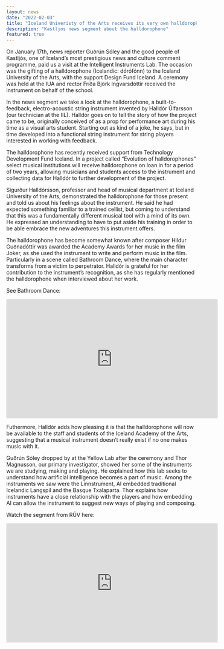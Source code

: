 ```yaml
---
layout: news
date: "2022-02-03"
title: "Iceland Univeristy of the Arts receives its very own halldorophone"
description: "Kastljos news segment about the halldorophone"
featured: true
---
```


<script> import CaptionedImage from "../../components/Images/student_IIL.svelte" </script>

<CaptionedImage
  src="stock/halldor_kastljos.png"
  alt="A man speaking to camera. Behind him another man is playing the halldorophone, an intelligent string instrument."
  caption="Halldór Úlfarsson, the creator of the halldorophone."/>

On January 17th, news reporter Guðrún Sóley and the good people of Kastljós, one of Iceland’s most prestigious news and culture comment programme, paid us a visit at the Intelligent Instruments Lab. The occasion was the gifting of a halldorophone (Icelandic: dórófónn) to the Iceland University of the Arts, with the support Design Fund Iceland. A ceremony was held at the IUA and rector Fríða Björk Ingvarsdóttir received the instrument on behalf of the school. 

In the news segment we take a look at the halldorophone, a built-to-feedback, electro-acoustic string instrument invented by Halldór Úlfarsson (our technician at the IIL). Halldór goes on to tell the story of how the project came to be, originally conceived of as a prop for performance art during his time as a visual arts student. Starting out as kind of a joke, he says, but in time developed into a functional string instrument for string players interested in working with feedback.

The halldorophone has recently received support from Technology Development Fund Iceland. In a project called “Evolution of halldorophones” select musical institutions will receive halldorophone on loan in for a period of two years, allowing musicians and students access to the instrument and collecting data for Halldór to further development of the project. 

<CaptionedImage
  src="stock/halldorophone.jpeg"
  alt="A wooden cello like instrument embedded with electronic parts."
  caption="The halldorophone that is now in the possession of IUA."/>

Sigurður Halldórsson, professor and head of musical department at Iceland University of the Arts, demonstrated the halldorophone for those present and told us about his feelings about the instrument. He said he had expected something familiar to a trained cellist, but coming to understand that this was a fundamentally different musical tool with a mind of its own. He expressed an understanding to have to put aside his training in order to be able embrace the new adventures this instrument offers.

The halldorophone has become somewhat known after composer Hildur Guðnadóttir was awarded the Academy Awards for her music in the film Joker, as she used the instrument to write and perform music in the film. Particularly in a scene called Bathroom Dance, where the main character transforms from a victim to perpetrator. Halldór is grateful for her contribution to the instrument’s recognition, as she has regularly mentioned the halldorophone when interviewed about her work.

See Bathroom Dance:
<iframe width="560" height="315" src="https://www.youtube.com/embed/VdfgiEQeceM" title="YouTube video player" frameborder="0" allow="accelerometer; autoplay; clipboard-write; encrypted-media; gyroscope; picture-in-picture" allowfullscreen></iframe>


Futhermore, Halldór adds how pleasing it is that the halldorophone will now be available to the staff and students of the Iceland Academy of the Arts, suggesting that a musical instrument doesn’t really exist if no one makes music with it. 

Guðrún Sóley dropped by at the Yellow Lab after the ceremony and Thor Magnusson, our primary investigator, showed her some of the instruments we are studying, making and playing. He explained how this lab seeks to understand how artificial intelligence becomes a part of music. Among the instruments we saw were the Linnstrument, AI embedded traditional Icelandic Langspil and the Basque Txalaparta. Thor explains how instruments have a close relationship with the players and how embedding AI can allow the instrument to suggest new ways of playing and composing.

Watch the segment from RÚV here:
<iframe width="560" height="315" src="https://www.youtube.com/embed/LFDXomBusRQ" title="YouTube video player" frameborder="0" allow="accelerometer; autoplay; clipboard-write; encrypted-media; gyroscope; picture-in-picture" allowfullscreen></iframe>
